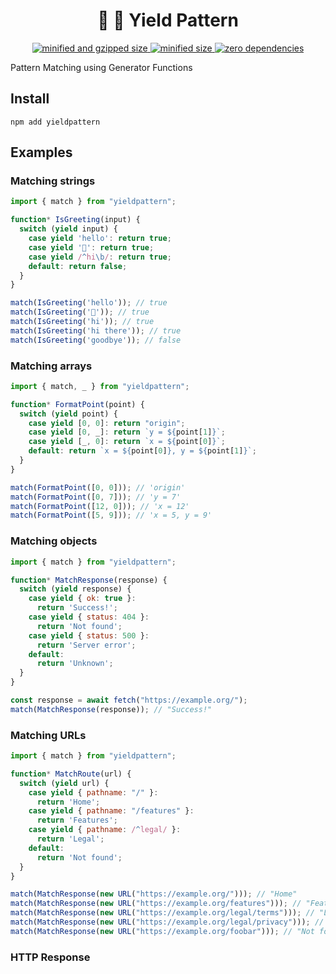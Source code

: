 <div align="center">
  <h1>👑 🧶 Yield Pattern</h1>
  <a href="https://bundlephobia.com/result?p=yieldpattern">
    <img src="https://badgen.net/bundlephobia/minzip/yieldpattern@0.1.0" alt="minified and gzipped size">
    <img src="https://badgen.net/bundlephobia/min/yieldpattern@0.1.0" alt="minified size">
    <img src="https://badgen.net/bundlephobia/dependency-count/yieldpattern@0.1.0" alt="zero dependencies">
  </a>
</div>

Pattern Matching using Generator Functions

## Install

```console
npm add yieldpattern
```

## Examples

### Matching strings

```javascript
import { match } from "yieldpattern";

function* IsGreeting(input) {
  switch (yield input) {
    case yield 'hello': return true;
    case yield '👋': return true;
    case yield /^hi\b/: return true;
    default: return false;
  }
}

match(IsGreeting('hello')); // true
match(IsGreeting('👋')); // true
match(IsGreeting('hi')); // true
match(IsGreeting('hi there')); // true
match(IsGreeting('goodbye')); // false
```

### Matching arrays

```javascript
import { match, _ } from "yieldpattern";

function* FormatPoint(point) {
  switch (yield point) {
    case yield [0, 0]: return "origin";
    case yield [0, _]: return `y = ${point[1]}`;
    case yield [_, 0]: return `x = ${point[0]}`;
    default: return `x = ${point[0]}, y = ${point[1]}`;
  }
}

match(FormatPoint([0, 0])); // 'origin'
match(FormatPoint([0, 7])); // 'y = 7'
match(FormatPoint([12, 0])); // 'x = 12'
match(FormatPoint([5, 9])); // 'x = 5, y = 9'
```

### Matching objects

```javascript
import { match } from "yieldpattern";

function* MatchResponse(response) {
  switch (yield response) {
    case yield { ok: true }:
      return 'Success!';
    case yield { status: 404 }:
      return 'Not found';
    case yield { status: 500 }:
      return 'Server error';
    default:
      return 'Unknown';
  }
}

const response = await fetch("https://example.org/");
match(MatchResponse(response)); // "Success!"
```

### Matching URLs

```javascript
import { match } from "yieldpattern";

function* MatchRoute(url) {
  switch (yield url) {
    case yield { pathname: "/" }:
      return 'Home';
    case yield { pathname: "/features" }:
      return 'Features';
    case yield { pathname: /^legal/ }:
      return 'Legal';
    default:
      return 'Not found';
  }
}

match(MatchResponse(new URL("https://example.org/"))); // "Home"
match(MatchResponse(new URL("https://example.org/features"))); // "Features"
match(MatchResponse(new URL("https://example.org/legal/terms"))); // "Legal"
match(MatchResponse(new URL("https://example.org/legal/privacy"))); // "Legal"
match(MatchResponse(new URL("https://example.org/foobar"))); // "Not found"
```

### HTTP Response

